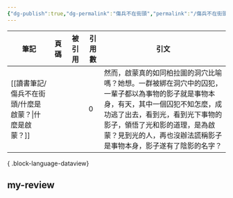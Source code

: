 ```yaml
---
{"dg-publish":true,"dg-permalink":"傷兵不在街頭","permalink":"/傷兵不在街頭/","title":"傷兵不在街頭","tags":["📚Books"],"created":"2025-06-24T05:29:26.513+08:00","updated":"2025-06-24T05:49:06.664+08:00"}
---
```





| 筆記                                | 頁碼 | 被引用       | 引用數 | 引文                                                                                                                                     |
| --------------------------------- | -- | --------- | --- | -------------------------------------------------------------------------------------------------------------------------------------- |
| [[讀書筆記/傷兵不在街頭/什麼是啟蒙？\|什麼是啟蒙？]] |    | <ul></ul> | 0   | 然而，啟蒙真的如同柏拉圖的洞穴比喻嗎？她想。一群被綁在洞穴中的囚犯，一輩子都以為事物的影子就是事物本身，有天，其中一個囚犯不知怎麼，成功逃了出去，看到光，看到光下事物的影子，領悟了光和影的道理，是為啟蒙？見到光的人，再也沒辦法謊稱影子是事物本身，影子遂有了陰影的名字？ |

{ .block-language-dataview}




## my-review
